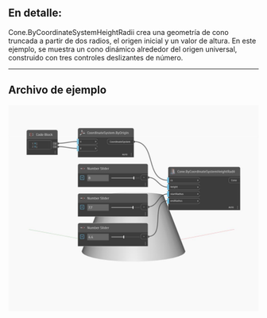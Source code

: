 ## En detalle:
Cone.ByCoordinateSystemHeightRadii crea una geometría de cono truncada a partir de dos radios, el origen inicial y un valor de altura. En este ejemplo, se muestra un cono dinámico alrededor del origen universal, construido con tres controles deslizantes de número.
___
## Archivo de ejemplo

![ByCoordinateSystemHeightRadii](./Autodesk.DesignScript.Geometry.Cone.ByCoordinateSystemHeightRadii_img.jpg)

